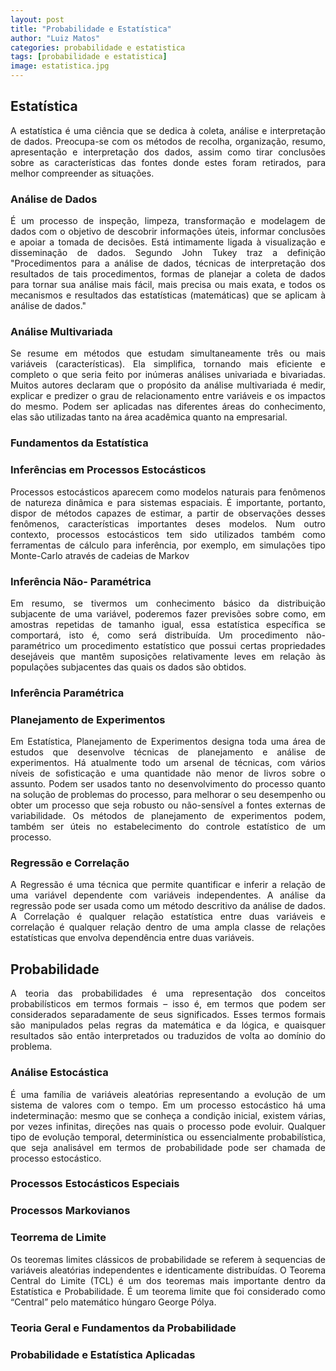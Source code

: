 ```yaml
---
layout: post
title: "Probabilidade e Estatística"
author: "Luiz Matos"
categories: probabilidade e estatistica
tags: [probabilidade e estatistica]
image: estatistica.jpg
---
```

## Estatística

<p style="text-align: justify;">
A estatística é uma ciência que se dedica à coleta, análise e interpretação de dados. Preocupa-se com os métodos de recolha, organização, resumo, apresentação e interpretação dos dados, assim como tirar conclusões sobre as características das fontes donde estes foram retirados, para melhor compreender as situações.
</p>

### Análise de Dados

<p style="text-align: justify;">
É um processo de inspeção, limpeza, transformação e modelagem de dados com o objetivo de descobrir informações úteis, informar conclusões e apoiar a tomada de decisões. Está intimamente ligada à visualização e disseminação de dados.
Segundo John Tukey traz a definição "Procedimentos para a análise de dados, técnicas de interpretação dos resultados de tais procedimentos, formas de planejar a coleta de dados para tornar sua análise mais fácil, mais precisa ou mais exata, e todos os mecanismos e resultados das estatísticas (matemáticas) que se aplicam à análise de dados."
</p>

### Análise Multivariada

<p style="text-align: justify;">
Se resume em métodos que estudam simultaneamente três ou mais variáveis (características). Ela simplifica, tornando mais eficiente e completo o que seria feito por inúmeras análises univariada e bivariadas. Muitos autores declaram que o propósito da análise multivariada é medir, explicar e predizer o grau de relacionamento entre variáveis e os impactos do mesmo. Podem ser aplicadas nas diferentes áreas do conhecimento, elas são utilizadas tanto na área acadêmica quanto na empresarial. 
</p>

### Fundamentos da Estatística



### Inferências em Processos Estocásticos

<p style="text-align: justify;">
Processos estocásticos aparecem como modelos naturais para fenômenos de natureza dinâmica e para sistemas espaciais. É importante, portanto, dispor de métodos capazes de estimar, a partir de observações desses fenômenos, características importantes deses modelos. Num outro contexto, processos estocásticos tem sido utilizados também como ferramentas de cálculo para inferência, por exemplo, em simulações tipo Monte-Carlo através de cadeias de Markov
</p>

### Inferência Não- Paramétrica

<p style="text-align: justify;">
Em resumo, se tivermos um conhecimento básico da distribuição subjacente de uma variável, poderemos fazer previsões sobre como, em amostras repetidas de tamanho igual, essa estatística específica se comportará, isto é, como será distribuída. Um procedimento não-paramétrico um procedimento estatístico que possui certas propriedades desejáveis que mantêm suposições relativamente leves em relação às populações subjacentes das quais os dados são obtidos.
</p>

### Inferência Paramétrica

### Planejamento de Experimentos

<p style="text-align: justify;">
Em Estatística, Planejamento de Experimentos designa toda uma área de estudos que desenvolve técnicas de planejamento e análise de experimentos. Há atualmente todo um arsenal de técnicas, com vários níveis de sofisticação e uma quantidade não menor de livros sobre o assunto. Podem ser usados tanto no desenvolvimento do processo quanto na solução de problemas do processo, para melhorar o seu desempenho ou obter um processo que seja robusto ou não-sensível a fontes externas de variabilidade.
Os métodos de planejamento de experimentos podem, também ser úteis no estabelecimento do controle estatístico de um processo.
</p>

### Regressão e Correlação

<p style="text-align: justify;">
A Regressão é uma técnica que permite quantificar e inferir a relação de uma variável dependente com variáveis independentes. A análise da regressão pode ser usada como um método descritivo da análise de dados. A Correlação é qualquer relação estatística entre duas variáveis e correlação é qualquer relação dentro de uma ampla classe de relações estatísticas que envolva dependência entre duas variáveis.
</p>

## Probabilidade

<p style="text-align: justify;">
A teoria das probabilidades é uma representação dos conceitos probabilísticos em termos formais – isso é, em termos que podem ser considerados separadamente de seus significados. Esses termos formais são manipulados pelas regras da matemática e da lógica, e quaisquer resultados são então interpretados ou traduzidos de volta ao domínio do problema.
</p>

### Análise Estocástica

<p style="text-align: justify;">
É uma família de variáveis aleatórias representando a evolução de um sistema de valores com o tempo. Em um processo estocástico há uma indeterminação: mesmo que se conheça a condição inicial, existem várias, por vezes infinitas, direções nas quais o processo pode evoluir. Qualquer tipo de evolução temporal, determinística ou essencialmente probabilística, que seja analisável em termos de probabilidade pode ser chamada de processo estocástico.
</p>

### Processos Estocásticos Especiais

### Processos Markovianos

### Teorrema de Limite

<p style="text-align: justify;">
Os teoremas limites clássicos de probabilidade se referem à sequencias de variáveis aleatórias independentes e identicamente distribuídas. O Teorema Central do Limite (TCL) é um dos teoremas mais importante dentro da Estatística e Probabilidade. É um teorema limite que foi considerado como “Central” pelo matemático húngaro George Pólya.
</p>

### Teoria Geral e Fundamentos da Probabilidade

### Probabilidade e Estatística Aplicadas



